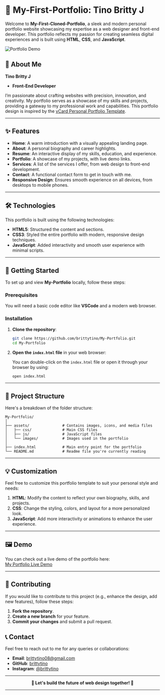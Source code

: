 # 💼 My-First-Portfolio: Tino Britty J

Welcome to **My-First-Cloned-Portfolio**, a sleek and modern personal portfolio website showcasing my expertise as a web designer and front-end developer. This portfolio reflects my passion for creating seamless digital experiences and is built using **HTML**, **CSS**, and **JavaScript**.

![Portfolio Demo](https://tinobritty-portfolio.vercel.app/)  

## 🌟 About Me

**Tino Britty J**   
- **Front-End Developer**  

I’m passionate about crafting websites with precision, innovation, and creativity. My portfolio serves as a showcase of my skills and projects, providing a gateway to my professional work and capabilities. This portfolio design is inspired by the [vCard Personal Portfolio Template](https://github.com/codingstella/vCard-personal-portfolio.git).

---

## ✨ Features

- **Home**: A warm introduction with a visually appealing landing page.
- **About**: A personal biography and career highlights.
- **Resume**: An interactive display of my skills, education, and experience.
- **Portfolio**: A showcase of my projects, with live demo links.
- **Services**: A list of the services I offer, from web design to front-end development.
- **Contact**: A functional contact form to get in touch with me.
- **Responsive Design**: Ensures smooth experience on all devices, from desktops to mobile phones.

---

## 🛠️ Technologies

This portfolio is built using the following technologies:
- **HTML5**: Structured the content and sections.
- **CSS3**: Styled the entire portfolio with modern, responsive design techniques.
- **JavaScript**: Added interactivity and smooth user experience with minimal scripts.

---

## 🚀 Getting Started

To set up and view **My-Portfolio** locally, follow these steps:

### Prerequisites
You will need a basic code editor like **VSCode** and a modern web browser.

### Installation

1. **Clone the repository**:

   ```bash
   git clone https://github.com/brittytino/My-Portfolio.git
   cd My-Portfolio
   ```

2. **Open the `index.html` file** in your web browser:

   You can double-click on the `index.html` file or open it through your browser by using:

   ```bash
   open index.html
   ```

---

## 📂 Project Structure

Here's a breakdown of the folder structure:

```
My-Portfolio/
│
├── assets/               # Contains images, icons, and media files
│   ├── css/              # Main CSS files
│   ├── js/               # JavaScript files
│   └── images/           # Images used in the portfolio
│
├── index.html            # Main entry point for the portfolio
└── README.md             # Readme file you're currently reading
```

---

## 💡 Customization

Feel free to customize this portfolio template to suit your personal style and needs:

1. **HTML**: Modify the content to reflect your own biography, skills, and projects.
2. **CSS**: Change the styling, colors, and layout for a more personalized look.
3. **JavaScript**: Add more interactivity or animations to enhance the user experience.

---

## 🖼️ Demo

You can check out a live demo of the portfolio here:  
[My Portfolio Live Demo](https://brittytino.github.io/My-Portfolio)

---

## 🤝 Contributing

If you would like to contribute to this project (e.g., enhance the design, add new features), follow these steps:

1. **Fork the repository**.
2. **Create a new branch** for your feature.
3. **Commit your changes** and submit a pull request.


## 📞 Contact

Feel free to reach out to me for any queries or collaborations:
- **Email**: [brittytino08@gmail.com](mailto:brittytino08@gmail.com)
- **GitHub**: [brittytino](https://github.com/brittytino)
- **Instagram**: [@brittytino](https://www.instagram.com/brittytino)

---

<div align="center">
  <strong>🚀 Let's build the future of web design together! 🚀</strong>
</div>

---
